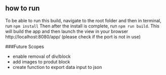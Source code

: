 ## how to run 
To be able to run this build, navigate to the root folder and then in terminal, run <code>npm install</code>
Then after the install is complete, run <code>npm run build</code>. 
This will build the app and then launch the view in your browser http://localhost:8080/app/ (please check if the port is not in use) 

###Future Scopes
- enable removal of div/block
- add images to produt block
- create function to export data input to json
